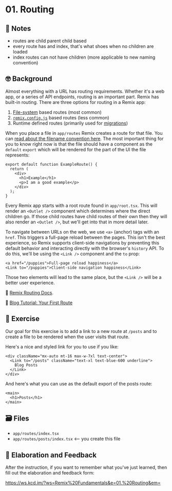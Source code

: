 # 01. Routing

## 📝 Notes

- routes are child parent child based
- every route has and index, that's what shoes when no children are loaded
- index routes can not have children (more applicable to new naming convention)

## 🤓 Background

Almost everything with a URL has routing requirements. Whether it's a web app,
or a series of API endpoints, routing is an important part. Remix has built-in
routing. There are three options for routing in a Remix app:

1. [File-system](https://remix.run/docs/en/v1/api/conventions#file-name-conventions)
   based routes (most common)
2. [`remix.config.js`](https://remix.run/docs/en/v1/api/conventions#routes)
   based routes (less common)
3. Runtime defined routes (primarily used for
   [migrations](https://remix.run/docs/en/v1/guides/migrating-react-router-app))

When you place a file in `app/routes` Remix creates a route for that file. You
can
[read about the filename convention here](https://remix.run/docs/en/v1/api/conventions#file-name-conventions).
The most important thing for you to know right now is that the file should have
a component as the `default` `export` which will be rendered for the part of the
UI the file represents:

```tsx filename=app/routes/example.tsx
export default function ExampleRoute() {
  return (
    <div>
      <h1>Example</h1>
      <p>I am a good example</p>
    </div>
  );
}
```

Every Remix app starts with a root route found in `app/root.tsx`. This will
render an `<Outlet />` component which determines where the direct children go.
If those child routes have child routes of their own then they will also render
an `<Outlet />`, but we'll get into that in more detail later.

To navigate between URLs on the web, we use `<a>` (anchor) tags with an `href`.
This triggers a full-page reload between the pages. This isn't the best
experience, so Remix supports client-side navigations by preventing this default
behavior and interacting directly with the browser's `history` API. To do this,
we'll be using the `<Link />` component and the `to` prop:

```tsx
<a href="/puppies">Full-page reload happiness</a>
<Link to="/puppies">Client-side navigation happiness</Link>
```

Those two elements will lead to the same place, but the `<Link />` will be a
better user experience.

📜 [Remix Routing Docs](https://remix.run/docs/en/v1/guides/routing).

📜
[Blog Tutorial: Your First Route](https://remix.run/docs/en/v1/tutorials/blog#your-first-route)

## 💪 Exercise

Our goal for this exercise is to add a link to a new route at `/posts` and to
create a file to be rendered when the user visits that route.

Here's a nice and styled link for you to use if you like:

```tsx
<div className="mx-auto mt-16 max-w-7xl text-center">
  <Link to="/posts" className="text-xl text-blue-600 underline">
    Blog Posts
  </Link>
</div>
```

And here's what you can use as the default export of the posts route:

```tsx
<main>
  <h1>Posts</h1>
</main>
```

## 🗃 Files

- `app/routes/index.tsx`
- `app/routes/posts/index.tsx` <-- you create this file

## 🦉 Elaboration and Feedback

After the instruction, if you want to remember what you've just learned, then
fill out the elaboration and feedback form:

https://ws.kcd.im/?ws=Remix%20Fundamentals&e=01.%20Routing&em=
